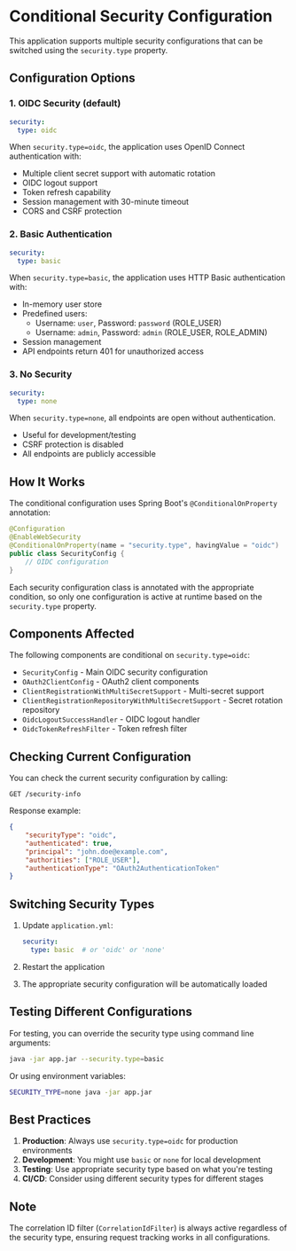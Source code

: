 # Conditional Security Configuration

This application supports multiple security configurations that can be switched using the `security.type` property.

## Configuration Options

### 1. OIDC Security (default)
```yaml
security:
  type: oidc
```

When `security.type=oidc`, the application uses OpenID Connect authentication with:
- Multiple client secret support with automatic rotation
- OIDC logout support
- Token refresh capability
- Session management with 30-minute timeout
- CORS and CSRF protection

### 2. Basic Authentication
```yaml
security:
  type: basic
```

When `security.type=basic`, the application uses HTTP Basic authentication with:
- In-memory user store
- Predefined users:
  - Username: `user`, Password: `password` (ROLE_USER)
  - Username: `admin`, Password: `admin` (ROLE_USER, ROLE_ADMIN)
- Session management
- API endpoints return 401 for unauthorized access

### 3. No Security
```yaml
security:
  type: none
```

When `security.type=none`, all endpoints are open without authentication.
- Useful for development/testing
- CSRF protection is disabled
- All endpoints are publicly accessible

## How It Works

The conditional configuration uses Spring Boot's `@ConditionalOnProperty` annotation:

```java
@Configuration
@EnableWebSecurity
@ConditionalOnProperty(name = "security.type", havingValue = "oidc")
public class SecurityConfig {
    // OIDC configuration
}
```

Each security configuration class is annotated with the appropriate condition, so only one configuration is active at runtime based on the `security.type` property.

## Components Affected

The following components are conditional on `security.type=oidc`:
- `SecurityConfig` - Main OIDC security configuration
- `OAuth2ClientConfig` - OAuth2 client components
- `ClientRegistrationWithMultiSecretSupport` - Multi-secret support
- `ClientRegistrationRepositoryWithMultiSecretSupport` - Secret rotation repository
- `OidcLogoutSuccessHandler` - OIDC logout handler
- `OidcTokenRefreshFilter` - Token refresh filter

## Checking Current Configuration

You can check the current security configuration by calling:
```
GET /security-info
```

Response example:
```json
{
    "securityType": "oidc",
    "authenticated": true,
    "principal": "john.doe@example.com",
    "authorities": ["ROLE_USER"],
    "authenticationType": "OAuth2AuthenticationToken"
}
```

## Switching Security Types

1. Update `application.yml`:
   ```yaml
   security:
     type: basic  # or 'oidc' or 'none'
   ```

2. Restart the application

3. The appropriate security configuration will be automatically loaded

## Testing Different Configurations

For testing, you can override the security type using command line arguments:
```bash
java -jar app.jar --security.type=basic
```

Or using environment variables:
```bash
SECURITY_TYPE=none java -jar app.jar
```

## Best Practices

1. **Production**: Always use `security.type=oidc` for production environments
2. **Development**: You might use `basic` or `none` for local development
3. **Testing**: Use appropriate security type based on what you're testing
4. **CI/CD**: Consider using different security types for different stages

## Note

The correlation ID filter (`CorrelationIdFilter`) is always active regardless of the security type, ensuring request tracking works in all configurations.